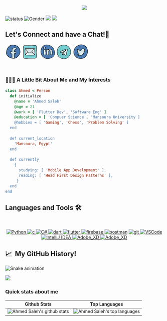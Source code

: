 <p align="center">
  <img src="https://user-images.githubusercontent.com/96204940/218213742-9c8b0964-69a0-42a9-950c-7106118344f2.png"/>
</p>

![status](https://img.shields.io/badge/status-up-5D3FD3) ![Gender](https://img.shields.io/badge/gender-%F0%9F%A4%B5-lightgrey) ![](https://img.shields.io/static/v1?label=wechat&message=ahmedsaleh210&color=5D3FD3&logo=wechat) ![](https://visitor-badge.glitch.me/badge?page_id=github.com/ahmedasale210)

<h2 align="left">
  Let's Connect and have a Chat!💬
</h2>

<p align="center">

<a href="https://www.facebook.com/ahmedsaleeh.21" target="blank"><img align="center" title="ahmedsaleeh.21" src="assets/social_icons/facebook.svg" alt="ahmedsaleeh.21" height="50" width="50" /></a>
<a href="mailto:ahmedsaleh212020@gmail.com" target="blank"><img align="center" title="ahmedsaleh212020@gmail.com" src="assets/social_icons/mail.svg" alt="ahmedsaleh212020@gmail.com" height="50" width="50" /></a>
<a href="https://www.linkedin.com/in/ahmedsaleh210" target="blank"><img align="center" title="@ahmedsaleh210" src="assets/social_icons/linkedin.svg" alt="@ahmedsaleh210" height="50" width="50" /></a>
<a href="https://t.me/ahmedsaleh210" target="blank"><img align="center" title="@ahmedsaleh210" src="assets/social_icons/telegram.svg" alt="@ahmedsaleh210" height="50" width="50" /></a>
<a href="https://twitter.com/aahmedsaleh_" target="blank"><img align="center" title="@aahmedsaleh_" src="assets/social_icons/twitter.svg" alt="@aahmedsaleh_" height="50" width="50" /></a>

</p>
<br/>



<h3> 👨🏻‍💻  A Little Bit About Me and My Interests</h2>

 ```ruby
 class Ahmed < Person
   def initialize
     @name = 'Ahmed Saleh'
     @age = 21
     @work = [ 'Flutter Dev', 'Software Eng' ]
     @education = [ 'Compuer Science', 'Mansoura University ]
     @hobbies = [ 'Gaming', 'Chess', 'Problem Solving' ]
   end

   def current_location
     'Mansoura, Egypt'
   end

   def currently
     {
       studying: [ 'Mobile App Development' ],
       reading: [ 'Head First Design Patterns' ],
      }
   end
 end
 ```

  ## Languages and Tools 🛠 

<br/>
<p align="center">  
<a href="https://www.python.org/dev/" target="_blank" rel="noreferrer"> <img src="https://upload.wikimedia.org/wikipedia/commons/thumb/c/c3/Python-logo-notext.svg/1024px-Python-logo-notext.svg.png" alt="Python" width="40" height="40"/> </a>  
<a href="https://cplusplus.com/" target="_blank" rel="noreferrer"> <img src="https://upload.wikimedia.org/wikipedia/commons/thumb/1/18/ISO_C%2B%2B_Logo.svg/1822px-ISO_C%2B%2B_Logo.svg.png" alt="c" width="40" height="40"/> </a>
<a href="https://cplusplus.com/" target="_blank" rel="noreferrer"> <img src="https://seeklogo.com/images/C/c-sharp-c-logo-02F17714BA-seeklogo.com.png" alt="C#" width="40" height="40"/> </a>
<a href="https://dart.dev" target="_blank" rel="noreferrer"> <img src="https://www.vectorlogo.zone/logos/dartlang/dartlang-icon.svg" alt="dart" width="40" height="40"/> </a>     
<a href="https://flutter.dev" target="_blank" rel="noreferrer"> <img src="https://www.vectorlogo.zone/logos/flutterio/flutterio-icon.svg" alt="flutter" width="40" height="40"/> </a>
<a href="https://firebase.google.com/" target="_blank" rel="noreferrer"> <img src="https://www.vectorlogo.zone/logos/firebase/firebase-icon.svg" alt="firebase" width="40" height="40"/> </a> <a href="https://postman.com" target="_blank" rel="noreferrer"> <img src="https://www.vectorlogo.zone/logos/getpostman/getpostman-icon.svg" alt="postman" width="40" height="40"/></a> 
<a href="https://git-scm.com/" target="_blank" rel="noreferrer"> <img src="https://www.vectorlogo.zone/logos/git-scm/git-scm-icon.svg" alt="git" width="40" height="40"/> </a>
<a href="https://code.visualstudio.com/" target="_blank" rel="noreferrer"> <img src="https://upload.wikimedia.org/wikipedia/commons/9/9a/Visual_Studio_Code_1.35_icon.svg" alt="VSCode" width="40" height="40"/> </a>
<a href="https://www.jetbrains.com/idea/" target="_blank" rel="noreferrer"> <img src="https://upload.wikimedia.org/wikipedia/commons/thumb/9/9c/IntelliJ_IDEA_Icon.svg/2048px-IntelliJ_IDEA_Icon.svg.png" alt="IntelliJ IDEA" width="40" height="40"/> </a>
<a href="https://www.adobe.com/mena_en/products/xd.html" target="_blank" rel="noreferrer"> <img src="https://upload.wikimedia.org/wikipedia/commons/thumb/c/c2/Adobe_XD_CC_icon.svg/1200px-Adobe_XD_CC_icon.svg.png" alt="Adobe_XD" width="40" height="40"/> </a>
<a href="https://www.adobe.com/mena_en/products/photoshop.html" target="_blank" rel="noreferrer"> <img src="https://upload.wikimedia.org/wikipedia/commons/thumb/a/af/Adobe_Photoshop_CC_icon.svg/800px-Adobe_Photoshop_CC_icon.svg.png" alt="Adobe_XD" width="40" height="40"/> </a>
</p>
 
 <h2> 📈 &nbsp;My GitHub History!</h2>

![Snake animation](https://github.com/thepiyushmalhotra/thepiyushmalhotra/blob/output/github-contribution-grid-snake.svg)
  
<p align="left">
  <img src="https://capsule-render.vercel.app/api?type=waving&color=gradient&height=100&section=footer"/>
  
  ### Quick stats about me
| Github Stats | Top Languages |
| --- | --- |
| ![Ahmed Saleh's github stats](https://github-readme-stats.vercel.app/api?username=ahmedsaleh210&show_icons=true&title_color=e851e8&icon_color=e851e8&text_color=9f9f9f&bg_color=151515&count_private=true) | ![Ahmed Saleh's top languages](https://github-readme-stats.vercel.app/api/top-langs/?username=ahmedsaleh210&show_icons=true&title_color=e851e8&icon_color=e851e8&text_color=9f9f9f&bg_color=151515&count_private=true&layout=compact) |
